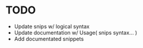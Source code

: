 TODO
====
- Update snips w/ logical syntax
- Update documentation w/ Usage( snips syntax... )
- Add documentated snippets
